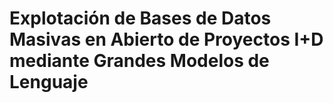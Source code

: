 # Explotación de Bases de Datos Masivas en Abierto de Proyectos I+D mediante Grandes Modelos de Lenguaje
